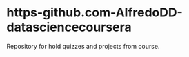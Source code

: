 # https-github.com-AlfredoDD-datasciencecoursera
Repository for hold quizzes and projects from course.
